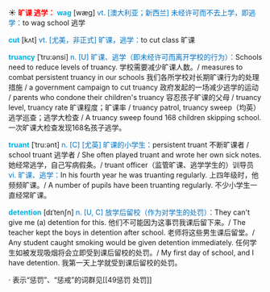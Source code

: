 ☀ <font color="red">**旷课 逃学：**</font>
<font color="sky blue">**wag**</font> [wæɡ] 
<font color="#0070c0">vt. [澳大利亚；新西兰] 未经许可而不去上学，即逃学：</font>to wag school 逃学

<font color="sky blue">**cut**</font> [kʌt] 
<font color="#0070c0">vt. [尤美，非正式] 旷课，逃学：</font>to cut class 旷课
           
<font color="sky blue">**truancy**</font> [ˈtru:ənsi]
<font color="#0070c0">n. [U] 旷课、逃学（即未经许可而离开学校的行为）：</font>Schools need to reduce levels of truancy. 学校需要减少旷课人数。/ measures to combat persistent truancy in our schools 我们各所学校对长期旷课行为的处理措施 / a government campaign to cut truancy 政府发起的一场减少逃学的运动 / parents who condone their children's truancy 容忍孩子旷课的父母 / truancy level, truancy rate 旷课程度；旷课率 / truancy patrol, truancy sweep（均英）逃学巡查；逃学大检查 / A truancy sweep found 168 children skipping school. 一次旷课大检查发现168名孩子逃学。
                      
<font color="sky blue">**truant**</font> [ˈtru:ənt]
<font color="#0070c0">n. [C] [尤英] 旷课的小学生：</font>persistent truant 不断旷课者 / school truant 逃学者 / She often played truant and wrote her own sick notes. 她经常逃学，自己写病假条。/ truant officer（监管旷课、逃学学生的）训导员 <font color="#0070c0">vi. 旷课、逃学：</font>In his fourth year he was truanting regularly. 上四年级时，他频频旷课。/ A number of pupils have been truanting regularly. 不少小学生一直经常旷课。

<font color="sky blue">**detention**</font> [dɪˈtenʃn]
<font color="#0070c0">n. [U, C] 放学后留校（作为对学生的处罚）：</font>They can't give me (a) detention for this. 他们不可能因为这事罚我课后留下来。/ The teacher kept the boys in detention after school. 老师将这些男生课后留堂。/ Any student caught smoking would be given detention immediately. 任何学生如被发现吸烟将会立即受到课后留校的处罚。/ My first day of school, and I have detention. 我第一天上学就受到课后留校的处罚。

· 表示“惩罚”、“惩戒”的词群见[[49惩罚 处罚]]
